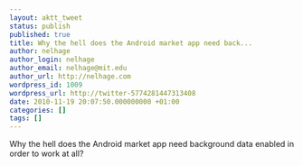 ```yaml
---
layout: aktt_tweet
status: publish
published: true
title: Why the hell does the Android market app need back...
author: nelhage
author_login: nelhage
author_email: nelhage@mit.edu
author_url: http://nelhage.com
wordpress_id: 1009
wordpress_url: http://twitter-5774281447313408
date: 2010-11-19 20:07:50.000000000 +01:00
categories: []
tags: []
---
```

Why the hell does the Android market app need background data enabled in order to work at all?
